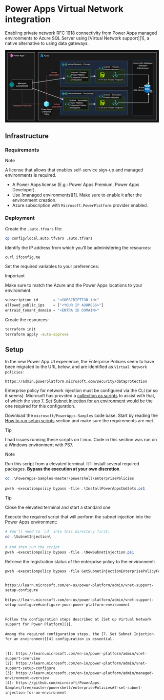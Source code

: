 # Power Apps Virtual Network integration

Enabling private network RFC 1918 connectivity from Power Apps managed environments to Azure SQL Server using [Virtual Network support][1], a native alternative to using data gateways.

<img src=".assets/azure-powerapps-vnet.png" />

## Infrastructure

### Requirements

> [!NOTE]
> A license that allows that enables self-service sign-up and managed environments is required.

- A Power Apps license (E.g.: Power Apps Premium, Power Apps Developer). 
- Use [managed environments][1]. Make sure to enable it after the environment creation.
- Azure subscription with `Microsoft.PowerPlatform` provider enabled.

### Deployment

Create the `.auto.tfvars` file:

```sh
cp config/local.auto.tfvars .auto.tfvars
```

Identify the IP address from which you'll be administering the resources:

```sh
curl ifconfig.me
```

Set the required variables to your preferences:

> [!IMPORTANT]
> Make sure to match the Azure and the Power Apps locations to your environment.

```terraform
subscription_id       = "<SUBSCRIPTION id>"
allowed_public_ips    = ["<YOUR IP ADDRESS>"]
entraid_tenant_domain = "<ENTRA ID DOMAIN>"
```

Create the resources:

```sh
terraform init
terraform apply -auto-approve
```

## Setup

In the new Power App UI experience, the Enterprise Policies seem to have been migrated to the URL below, and are identified as `Virtual Network policies`:

```
https://admin.powerplatform.microsoft.com/security/dataprotection
```

Enterprise policy for network injection must be configured via the CLI (or so it seems). Microsoft has provided a [collection os scripts](https://learn.microsoft.com/en-us/power-platform/admin/vnet-support-setup-configure) to assist with that, of which the step [7. Set Subnet Injection for an environment](https://github.com/microsoft/PowerApps-Samples/tree/master/powershell/enterprisePolicies#7-set-subnet-injection-for-an-environment) would be the one required for this configuration.

Download the `microsoft/PowerApps-Samples` code base. Start by reading the [How to run setup scripts](https://github.com/microsoft/PowerApps-Samples/blob/master/powershell/enterprisePolicies/README.md#how-to-run-setup-scripts) section and make sure the requirements are met.

> [!TIP]
> I had issues running these scripts on Linux. Code in this section was run on a Windows environment with PS7.

> [!NOTE]
> Run this script from a elevated terminal. It`ll install several required packages. **Bypass the execution at your own discretion**.

```ps1
cd .\PowerApps-Samples-master\powershell\enterprisePolicies

pwsh -executionpolicy bypass -file .\InstallPowerAppsCmdlets.ps1
```

> [!TIP]
> Close the elevated terminal and start a standard one

Execute the required script that will perform the subnet injection into the Power Apps environment:

```ps1
# You'll need to `cd` into this directory first:
cd .\SubnetInjection\

# And then run the script
pwsh -executionpolicy bypass -file .\NewSubnetInjection.ps1
```

Retrieve the registration status of the enterprise policy to the environment:

```ps1
pwsh -executionpolicy bypass -file GetSubnetInjectionEnterprisePolicyForEnvironment.ps1
```

```

https://learn.microsoft.com/en-us/power-platform/admin/vnet-support-setup-configure

https://learn.microsoft.com/en-us/power-platform/admin/vnet-support-setup-configure#configure-your-power-platform-environment


Follow the configuration steps described at [Set up Virtual Network support for Power Platform][1].

Among the required configuration steps, the [7. Set Subnet Injection for an environment][4] configuration is essential.


[1]: https://learn.microsoft.com/en-in/power-platform/admin/vnet-support-overview
[2]: https://learn.microsoft.com/en-in/power-platform/admin/vnet-support-setup-configure
[3]: https://learn.microsoft.com/en-in/power-platform/admin/managed-environment-overview
[4]: https://github.com/microsoft/PowerApps-Samples/tree/master/powershell/enterprisePolicies#7-set-subnet-injection-for-an-environment
